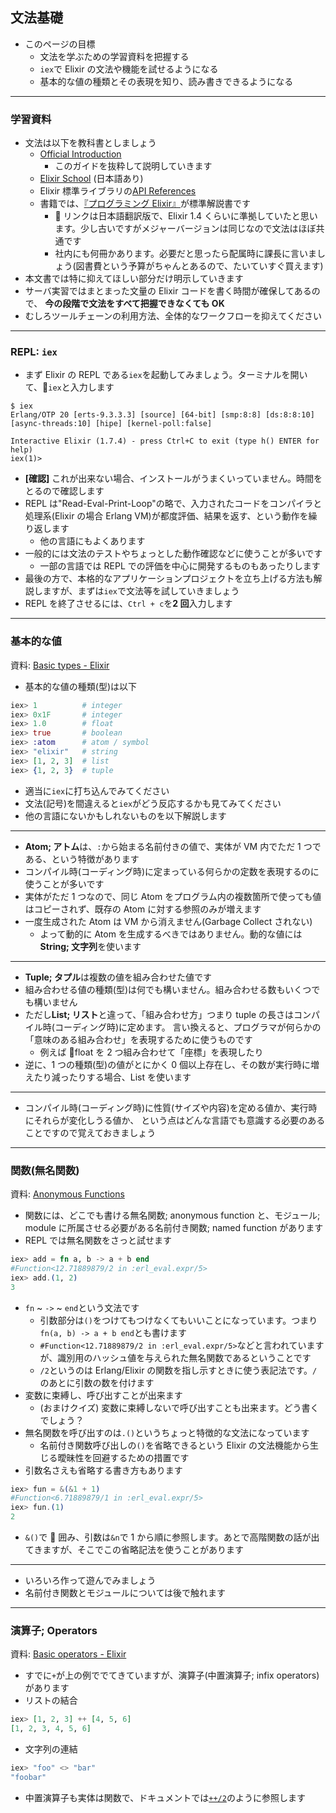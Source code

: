## 文法基礎

- このページの目標
  - 文法を学ぶための学習資料を把握する
  - `iex`で Elixir の文法や機能を試せるようになる
  - 基本的な値の種類とその表現を知り、読み書きできるようになる

---

### 学習資料

- 文法は以下を教科書としましょう
  - [Official Introduction](https://elixir-lang.org/getting-started/introduction.html)
    - このガイドを抜粋して説明していきます
  - [Elixir School](https://elixirschool.com/ja/lessons/basics/basics/) (日本語あり)
  - Elixir 標準ライブラリの[API References](https://hexdocs.pm/elixir/api-reference.html)
  - 書籍では、[『プログラミング Elixir』](https://www.amazon.co.jp/dp/B01KFCXP04)が標準解説書です
    -  リンクは日本語翻訳版で、Elixir 1.4 くらいに準拠していたと思います。少し古いですがメジャーバージョンは同じなので文法はほぼ共通です
    - 社内にも何冊かあります。必要だと思ったら配属時に課長に言いましょう(図書費という予算がちゃんとあるので、たいていすぐ買えます)
- 本文書では特に抑えてほしい部分だけ明示していきます
- サーバ実習ではまとまった文量の Elixir コードを書く時間が確保してあるので、
  **今の段階で文法をすべて把握できなくても OK**
- むしろツールチェーンの利用方法、全体的なワークフローを抑えてください

---

### REPL: `iex`

- まず Elixir の REPL である`iex`を起動してみましょう。ターミナルを開いて、`iex`と入力します

```
$ iex
Erlang/OTP 20 [erts-9.3.3.3] [source] [64-bit] [smp:8:8] [ds:8:8:10] [async-threads:10] [hipe] [kernel-poll:false]

Interactive Elixir (1.7.4) - press Ctrl+C to exit (type h() ENTER for help)
iex(1)>
```

- **[確認]** これが出来ない場合、インストールがうまくいっていません。時間をとるので確認します
- REPL は"Read-Eval-Print-Loop"の略で、入力されたコードをコンパイラと処理系(Elixir の場合 Erlang VM)が都度評価、結果を返す、という動作を繰り返します
  - 他の言語にもよくあります
- 一般的には文法のテストやちょっとした動作確認などに使うことが多いです
  - 一部の言語では REPL での評価を中心に開発するものもあったりします
- 最後の方で、本格的なアプリケーションプロジェクトを立ち上げる方法も解説しますが、まずは`iex`で文法等を試していきましょう
- REPL を終了させるには、`Ctrl + c`を**2 回**入力します

---

### 基本的な値

資料: [Basic types - Elixir](https://elixir-lang.org/getting-started/basic-types.html)

- 基本的な値の種類(型)は以下

```elixir
iex> 1          # integer
iex> 0x1F       # integer
iex> 1.0        # float
iex> true       # boolean
iex> :atom      # atom / symbol
iex> "elixir"   # string
iex> [1, 2, 3]  # list
iex> {1, 2, 3}  # tuple
```

- 適当に`iex`に打ち込んでみてください
- 文法(記号)を間違えると`iex`がどう反応するかも見てみてください
- 他の言語にないかもしれないものを以下解説します

---

- **Atom; アトム**は、`:`から始まる名前付きの値で、実体が VM 内でただ 1 つである、という特徴があります
- コンパイル時(コーディング時)に定まっている何らかの定数を表現するのに使うことが多いです
- 実体がただ 1 つなので、同じ Atom をプログラム内の複数箇所で使っても値はコピーされず、既存の Atom に対する参照のみが増えます
- 一度生成された Atom は VM から消えません(Garbage Collect されない)
  - よって動的に Atom を生成するべきではありません。動的な値には **String; 文字列**を使います

---

- **Tuple; タプル**は複数の値を組み合わせた値です
- 組み合わせる値の種類(型)は何でも構いません。組み合わせる数もいくつでも構いません
- ただし**List; リスト**と違って、「組み合わせ方」つまり tuple の長さはコンパイル時(コーディング時)に定めます。
  言い換えると、プログラマが何らかの「意味のある組み合わせ」を表現するために使うものです
  - 例えば float を 2 つ組み合わせて「座標」を表現したり
- 逆に、1 つの種類(型)の値がとにかく 0 個以上存在し、その数が実行時に増えたり減ったりする場合、List を使います

---

- コンパイル時(コーディング時)に性質(サイズや内容)を定める値か、実行時にそれらが変化しうる値か、
  という点はどんな言語でも意識する必要のあることですので覚えておきましょう

---

### 関数(無名関数)

資料: [Anonymous Functions](https://elixir-lang.org/getting-started/basic-types.html#anonymous-functions)

- 関数には、どこでも書ける無名関数; anonymous function と、モジュール; module に所属させる必要がある名前付き関数; named function があります
- REPL では無名関数をさっと試せます

```elixir
iex> add = fn a, b -> a + b end
#Function<12.71889879/2 in :erl_eval.expr/5>
iex> add.(1, 2)
3
```

- `fn` ~ `->` ~ `end`という文法です
  - 引数部分は`()`をつけてもつけなくてもいいことになっています。つまり`fn(a, b) -> a + b end`とも書けます
  - `#Function<12.71889879/2 in :erl_eval.expr/5>`などと言われていますが、識別用のハッシュ値を与えられた無名関数であるということです
  - `/2`というのは Erlang/Elixir の関数を指し示すときに使う表記法です。`/`のあとに引数の数を付けます
- 変数に束縛し、呼び出すことが出来ます
  - (おまけクイズ) 変数に束縛しないで呼び出すことも出来ます。どう書くでしょう？
- 無名関数を呼び出すのは`.()`というちょっと特徴的な文法になっています
  - 名前付き関数呼び出しの`()`を省略できるという Elixir の文法機能から生じる曖昧性を回避するための措置です
- 引数名さえも省略する書き方もあります

```elixir
iex> fun = &(&1 + 1)
#Function<6.71889879/1 in :erl_eval.expr/5>
iex> fun.(1)
2
```

- `&()`で  囲み、引数は`&n`で 1 から順に参照します。あとで高階関数の話が出てきますが、そこでこの省略記法を使うことがあります

---

- いろいろ作って遊んでみましょう
- 名前付き関数とモジュールについては後で触れます

---

### 演算子; Operators

資料: [Basic operators - Elixir](https://elixir-lang.org/getting-started/basic-operators.html)

- すでに`+`が上の例ででてきていますが、演算子(中置演算子; infix operators)があります
- リストの結合

```elixir
iex> [1, 2, 3] ++ [4, 5, 6]
[1, 2, 3, 4, 5, 6]
```

- 文字列の連結

```elixir
iex> "foo" <> "bar"
"foobar"
```

- 中置演算子も実体は関数で、ドキュメントでは[`++/2`](https://hexdocs.pm/elixir/Kernel.html#++/2)のように参照します

